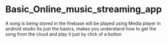 # Basic_Online_music_streaming_app
A song is being stored in the firebase will be played using Media player in android studio
Its just the basics, makes you understand how to get the song from the cloud and play it just by click of a button

